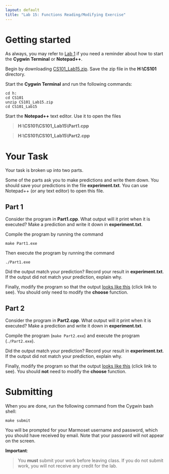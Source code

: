 ```yaml
---
layout: default
title: "Lab 15: Functions Reading/Modifying Exercise"
---
```


# Getting started

As always, you may refer to [Lab 1](lab01.html) if you need a reminder about how to start the **Cygwin Terminal** or **Notepad++**.

Begin by downloading [CS101\_Lab15.zip](CS101_Lab15.zip). Save the zip file in the **H:\\CS101** directory.

Start the **Cygwin Terminal** and run the following commands:

    cd h:
    cd CS101
    unzip CS101_Lab15.zip
    cd CS101_Lab15

Start the **Notepad++** text editor. Use it to open the files

> **H:\\CS101\\CS101\_Lab15\\Part1.cpp**

> **H:\\CS101\\CS101\_Lab15\\Part2.cpp**

# Your Task

Your task is broken up into two parts.

Some of the parts ask you to make predictions and write them down.  You should save your predictions in the file **experiment.txt**.  You can use Notepad++ (or any text editor) to open this file.

## Part 1

Consider the program in **Part1.cpp**.  What output will it print when it is executed?  Make a prediction and write it down in **experiment.txt**.

Compile the program by running the command

    make Part1.exe

Then execute the program by running the command

    ./Part1.exe

Did the output match your prediction?  Record your result in **experiment.txt**.  If the output did not match your prediction, explain why.

Finally, modify the program so that the output [looks like this](lab15Part1Output.html) (click link to see).  You should only need to modify the **choose** function.

## Part 2

Consider the program in **Part2.cpp**.  What output will it print when it is executed?  Make a prediction and write it down in **experiment.txt**.

Compile the program (`make Part2.exe`) and execute the program (`./Part2.exe`).

Did the output match your prediction?  Record your result in **experiment.txt**.  If the output did not match your prediction, explain why.

Finally, modify the program so that the output [looks like this](lab15Part2Output.html) (click link to see).  You should **not** need to modify the **choose** function.

# Submitting

When you are done, run the following command from the Cygwin bash shell:

    make submit

You will be prompted for your Marmoset username and password, which you should have received by email. Note that your password will not appear on the screen.

**Important**:

> You **must** submit your work before leaving class. If you do not submit work, you will not receive any credit for the lab.
